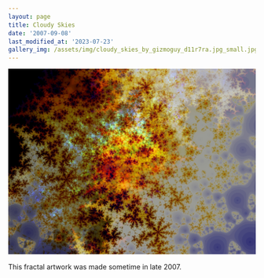 ```yaml
---
layout: page
title: Cloudy Skies
date: '2007-09-08'
last_modified_at: '2023-07-23'
gallery_img: /assets/img/cloudy_skies_by_gizmoguy_d11r7ra.jpg_small.jpg
---
```


[![](/assets/img/cloudy_skies_by_gizmoguy_d11r7ra.jpg)](/assets/img/cloudy_skies_by_gizmoguy_d11r7ra.jpg)

This fractal artwork was made sometime in late 2007.
